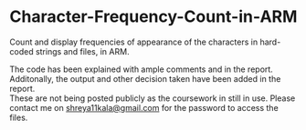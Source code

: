 # Character-Frequency-Count-in-ARM
Count and display frequencies of appearance of the characters in hard-coded strings and files, in ARM.

The code has been explained with ample comments and in the report. Additonally, the output and other decision taken have been added in the report.  
These are not being posted publicly as the coursework in still in use. Please contact me on shreya11kala@gmail.com for the password to access the files.
